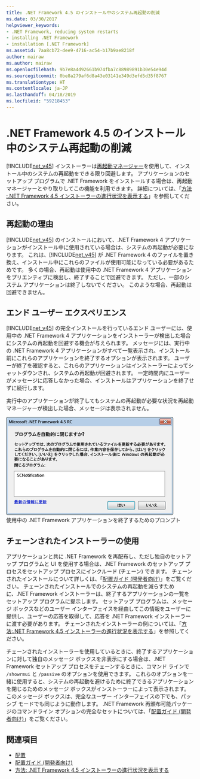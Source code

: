 ```yaml
---
title: .NET Framework 4.5 のインストール中のシステム再起動の削減
ms.date: 03/30/2017
helpviewer_keywords:
- .NET Framework, reducing system restarts
- installing .NET Framework
- installation [.NET Framework]
ms.assetid: 7aa8cb72-dee9-4716-ac54-b17b9ae8218f
author: mairaw
ms.author: mairaw
ms.openlocfilehash: 9b7e8a4d92661b974fba7c88989891b30e54e94d
ms.sourcegitcommit: 0be8a279af6d8a43e03141e349d3efd5d35f8767
ms.translationtype: HT
ms.contentlocale: ja-JP
ms.lasthandoff: 04/18/2019
ms.locfileid: "59218453"
---
```

# <a name="reducing-system-restarts-during-net-framework-45-installations"></a>.NET Framework 4.5 のインストール中のシステム再起動の削減
[!INCLUDE[net_v45](../../../includes/net-v45-md.md)] インストーラーは[再起動マネージャー](https://go.microsoft.com/fwlink/?LinkId=231425)を使用して、インストール中のシステムの再起動をできる限り回避します。 アプリケーションのセットアップ プログラムで .NET Framework をインストールする場合は、再起動マネージャーとやり取りしてこの機能を利用できます。 詳細については、「[方法 :.NET Framework 4.5 インストーラーの進行状況を表示する](../../../docs/framework/deployment/how-to-get-progress-from-the-dotnet-installer.md)」を参照してください。  
  
## <a name="reasons-for-a-restart"></a>再起動の理由  
 [!INCLUDE[net_v45](../../../includes/net-v45-md.md)] のインストールにおいて、.NET Framework 4 アプリケーションがインストール中に使用されている場合は、システムの再起動が必要になります。 これは、[!INCLUDE[net_v45](../../../includes/net-v45-md.md)] が .NET Framework 4 のファイルを置き換え、インストール中にこれらのファイルが使用可能になっている必要があるためです。 多くの場合、再起動は使用中の .NET Framework 4 アプリケーションをプリエンティブに検出し、終了することで回避できます。 ただし、一部のシステム アプリケーションは終了しないでください。 このような場合、再起動は回避できません。  
  
## <a name="end-user-experience"></a>エンド ユーザー エクスペリエンス  
 [!INCLUDE[net_v45](../../../includes/net-v45-md.md)] の完全インストールを行っているエンド ユーザーには、使用中の .NET Framework 4 アプリケーションをインストーラーが検出した場合にシステムの再起動を回避する機会が与えられます。 メッセージには、実行中の .NET Framework 4 アプリケーションがすべて一覧表示され、インストール前にこれらのアプリケーションを終了するオプションが表示されます。 ユーザーが終了を確認すると、これらのアプリケーションはインストーラーによってシャットダウンされ、システムの再起動が回避されます。 一定時間内にユーザーがメッセージに応答しなかった場合、インストールはアプリケーションを終了せずに続行します。  
  
 実行中のアプリケーションが終了してもシステムの再起動が必要な状況を再起動マネージャーが検出した場合、メッセージは表示されません。  
  
 ![[アプリケーションの終了] ダイアログ](../../../docs/framework/deployment/media/closeapplicationdialog.png "CloseApplicationDialog")  
使用中の .NET Framework アプリケーションを終了するためのプロンプト  
  
## <a name="using-a-chained-installer"></a>チェーンされたインストーラーの使用  
 アプリケーションと共に .NET Framework を再配布し、ただし独自のセットアップ プログラムと UI を使用する場合は、.NET Framework のセットアップ プロセスをセットアップ プロセスにインクルード (チェーン) できます。 チェーンされたインストールについて詳しくは、「[配置ガイド (開発者向け)](../../../docs/framework/deployment/deployment-guide-for-developers.md)」をご覧ください。 チェーンされたインストールでのシステムの再起動を減らすために、.NET Framework インストーラーは、終了するアプリケーションの一覧をセットアップ プログラムに提示します。 セットアップ プログラムは、メッセージ ボックスなどのユーザー インターフェイスを経由してこの情報をユーザーに提供し、ユーザーの応答を取得して、応答を .NET Framework インストーラーに渡す必要があります。 チェーンされたインストーラーの例については、「[方法:.NET Framework 4.5 インストーラーの進行状況を表示する](../../../docs/framework/deployment/how-to-get-progress-from-the-dotnet-installer.md)」を参照してください。  
  
 チェーンされたインストーラーを使用しているときに、終了するアプリケーションに対して独自のメッセージ ボックスを非表示にする場合は、.NET Framework セットアップ プロセスをチェーンするときに、コマンド ラインで `/showrmui` と `/passive` のオプションを使用できます。 これらのオプションを一緒に使用すると、システムの再起動を避けるために終了できるアプリケーションを閉じるためのメッセージ ボックスがインストーラーによって表示されます。 このメッセージ ボックスは、完全なユーザー インターフェイスの下でも、パッシブ モードでも同じように動作します。 .NET Framework 再頒布可能パッケージのコマンドライン オプションの完全なセットについては、「[配置ガイド (開発者向け)](../../../docs/framework/deployment/deployment-guide-for-developers.md)」をご覧ください。  
  
## <a name="see-also"></a>関連項目

- [配置](../../../docs/framework/deployment/index.md)
- [配置ガイド (開発者向け)](../../../docs/framework/deployment/deployment-guide-for-developers.md)
- [方法: .NET Framework 4.5 インストーラーの進行状況を表示する](../../../docs/framework/deployment/how-to-get-progress-from-the-dotnet-installer.md)
